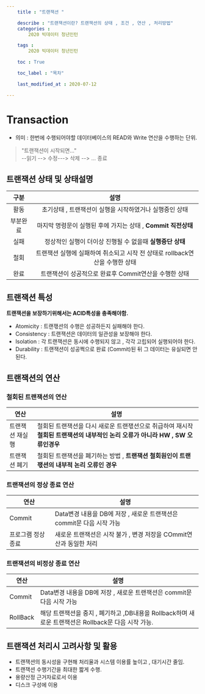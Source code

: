 ```yaml
---
    title : "트랜잭션 "

    describe : "트랜잭션이란? 트랜잭션의 상태 , 조건 , 연산 , 처리방법" 
    categories : 
        2020 빅데이터 청년인턴    

    tags :
        2020 빅데이터 청년인턴

    toc : True

    toc_label : "목차"        

    last_modified_at : 2020-07-12

---
```

# Transaction 
* 의미 : 한번에 수행되어야할 데이터베이스의 READ와 Write 연산을 수행하는 단위.
> "트랜잭션이 시작되면..."</br> --읽기 --> 수정---> 삭제 --> ... 종료

## 트랜잭션 상태 및 상태설명
|구분|설명|
|:--:|:--:|
|활동|초기상태 , 트랜잭션이 실행을 시작하였거나 실행중인 상태|
|부분완료|마지막 명령문이 실행된 후에 가지는 상태 , **Commit 직전상태**|
|실패|정상적인 실행이 더이상 진행될 수 없을때 **실행중단 상태**|
|철회|트랜잭션 실행에 실패하여 취소되고 시작 전 상태로 rollback연산을 수행한 상태|
|완료|트랜잭션이 성공적으로 완료후 Commit연산을 수행한 상태|

## 트랜잭션 특성
**트랜잭션을 보장하기위해서는 ACID특성을 충족해야함.**
* Atomicity : 트랜잯션의 수행은 성공하든지 실패해야 한다.
* Consistency : 트랜잭션은 데이터의 일관성을 보장해야 한다.
* Isolation : 각 트랜잭션은 동시에 수행되지 않고 , 각각 고립되어 실행되어야 한다.
* Durability : 트랜잭션이 성공쩍으로 완료 (Commit)된 뒤 그 데이터는 유실되면 안된다.

## 트랜잭션의 연산

### 철회된 트랜잭션의 연산
|연산|설명|
|---|---|
|트랜잭션 재실행|철회된 트랜잭션을 다시 새로운 트랜잯션으로 취급하여 재시작 **철회된 트랜잭션의 내부적인 논리 오류가 아니라 HW , SW 오류인경우**|
|트랜잭션 폐기|철회된 트랜잭션을 폐기하는 방법 , **트랜잭션 철회원인이 트랜잯션의 내부적 논리 오류인 경우**|
### 트랜잭션의 정상 종료 연산
|연산|설명|
|---|---|
|Commit|Data변경 내용을 DB에 저장 , 새로운 트랜잭션은 commit문 다음 시작 가능|
|프로그램 정상종료|새로운 트랜잭션은 시작 불가 , 변경 저장을 COmmit연산과 동일한 처리|
### 트랜잭션의 비정상 종료 연산
|연산|설명|
|---|---|
|Commit|Data변경 내용을 DB에 저장 , 새로운 트랜잭션은 commit문 다음 시작 가능|
|RollBack|해당 트랜잭션을 중지 , 폐기하고 ,DB내용을 Rollback하며 새로운 트랜잭션은 Rollback문 다음 시작 가능.|

## 트랜잭션 처리시 고려사항 및 활용
* 트랜잭션의 동시성을 구현해 처리율과 시스템 이용률 높이고 , 대기시간 줄임.
* 트랜잭션 수행기간을 최대한 짧게 수행.
* 용량산정 근거자료로서 이용
* 디스크 구성에 이용